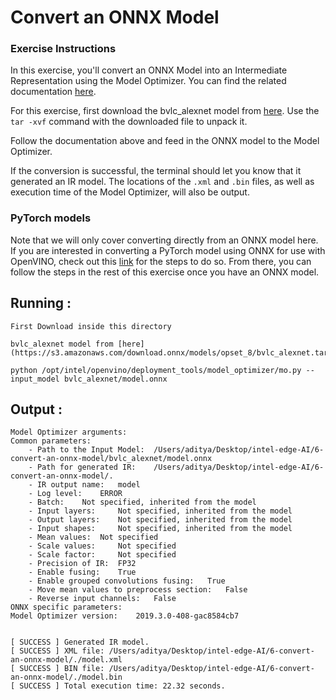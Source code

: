 # Convert an ONNX Model

### Exercise Instructions

In this exercise, you'll convert an ONNX Model into an Intermediate Representation using the 
Model Optimizer. You can find the related documentation [here](https://docs.openvinotoolkit.org/2018_R5/_docs_MO_DG_prepare_model_convert_model_Convert_Model_From_ONNX.html).

For this exercise, first download the bvlc_alexnet model from [here](https://s3.amazonaws.com/download.onnx/models/opset_8/bvlc_alexnet.tar.gz). Use the `tar -xvf` command with the downloaded file to unpack it.

Follow the documentation above and feed in the ONNX model to the Model Optimizer.

If the conversion is successful, the terminal should let you know that it generated an IR model.
The locations of the `.xml` and `.bin` files, as well as execution time of the Model Optimizer,
will also be output.

### PyTorch models

Note that we will only cover converting directly from an ONNX model here. If you are interested
in converting a PyTorch model using ONNX for use with OpenVINO, check out this [link](https://michhar.github.io/convert-pytorch-onnx/) for the steps to do so. From there, you can follow the steps in the rest
of this exercise once you have an ONNX model.

## Running :

```
First Download inside this directory

bvlc_alexnet model from [here](https://s3.amazonaws.com/download.onnx/models/opset_8/bvlc_alexnet.tar.gz)

```


```
python /opt/intel/openvino/deployment_tools/model_optimizer/mo.py --input_model bvlc_alexnet/model.onnx
```

## Output :

```
Model Optimizer arguments:
Common parameters:
	- Path to the Input Model: 	/Users/aditya/Desktop/intel-edge-AI/6-convert-an-onnx-model/bvlc_alexnet/model.onnx
	- Path for generated IR: 	/Users/aditya/Desktop/intel-edge-AI/6-convert-an-onnx-model/.
	- IR output name: 	model
	- Log level: 	ERROR
	- Batch: 	Not specified, inherited from the model
	- Input layers: 	Not specified, inherited from the model
	- Output layers: 	Not specified, inherited from the model
	- Input shapes: 	Not specified, inherited from the model
	- Mean values: 	Not specified
	- Scale values: 	Not specified
	- Scale factor: 	Not specified
	- Precision of IR: 	FP32
	- Enable fusing: 	True
	- Enable grouped convolutions fusing: 	True
	- Move mean values to preprocess section: 	False
	- Reverse input channels: 	False
ONNX specific parameters:
Model Optimizer version: 	2019.3.0-408-gac8584cb7


[ SUCCESS ] Generated IR model.
[ SUCCESS ] XML file: /Users/aditya/Desktop/intel-edge-AI/6-convert-an-onnx-model/./model.xml
[ SUCCESS ] BIN file: /Users/aditya/Desktop/intel-edge-AI/6-convert-an-onnx-model/./model.bin
[ SUCCESS ] Total execution time: 22.32 seconds. 
```
